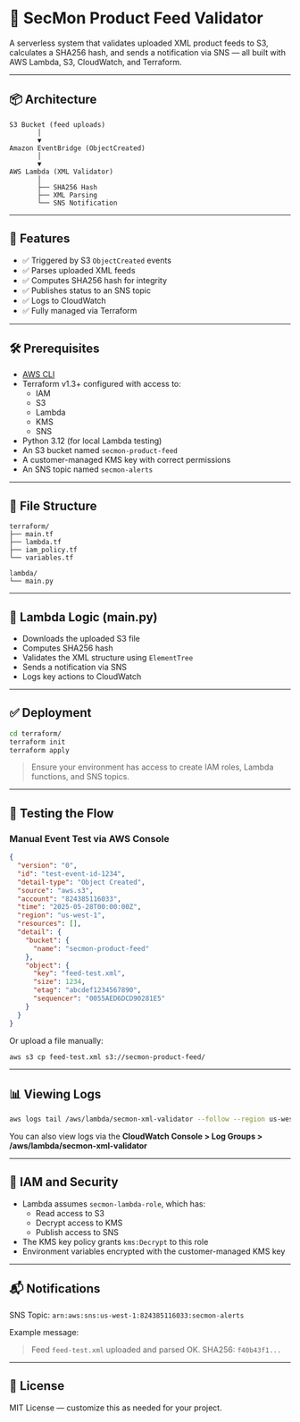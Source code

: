 
# 🔐 SecMon Product Feed Validator

A serverless system that validates uploaded XML product feeds to S3, calculates a SHA256 hash, and sends a notification via SNS — all built with AWS Lambda, S3, CloudWatch, and Terraform.

---

## 📦 Architecture

```
S3 Bucket (feed uploads)
       │
       ▼
Amazon EventBridge (ObjectCreated)
       │
       ▼
AWS Lambda (XML Validator)
       │
       ├── SHA256 Hash
       ├── XML Parsing
       └── SNS Notification
```

---

## 🚀 Features

- ✅ Triggered by S3 `ObjectCreated` events
- ✅ Parses uploaded XML feeds
- ✅ Computes SHA256 hash for integrity
- ✅ Publishes status to an SNS topic
- ✅ Logs to CloudWatch
- ✅ Fully managed via Terraform

---

## 🛠 Prerequisites

- [AWS CLI](https://docs.aws.amazon.com/cli/latest/userguide/install-cliv2.html)
- Terraform v1.3+ configured with access to:
  - IAM
  - S3
  - Lambda
  - KMS
  - SNS
- Python 3.12 (for local Lambda testing)
- An S3 bucket named `secmon-product-feed`
- A customer-managed KMS key with correct permissions
- An SNS topic named `secmon-alerts`

---

## 📁 File Structure

```
terraform/
├── main.tf
├── lambda.tf
├── iam_policy.tf
└── variables.tf

lambda/
└── main.py
```

---

## 📜 Lambda Logic (main.py)

- Downloads the uploaded S3 file
- Computes SHA256 hash
- Validates the XML structure using `ElementTree`
- Sends a notification via SNS
- Logs key actions to CloudWatch

---

## ✅ Deployment

```bash
cd terraform/
terraform init
terraform apply
```

> Ensure your environment has access to create IAM roles, Lambda functions, and SNS topics.

---

## 🔄 Testing the Flow

### Manual Event Test via AWS Console

```json
{
  "version": "0",
  "id": "test-event-id-1234",
  "detail-type": "Object Created",
  "source": "aws.s3",
  "account": "824385116033",
  "time": "2025-05-28T00:00:00Z",
  "region": "us-west-1",
  "resources": [],
  "detail": {
    "bucket": {
      "name": "secmon-product-feed"
    },
    "object": {
      "key": "feed-test.xml",
      "size": 1234,
      "etag": "abcdef1234567890",
      "sequencer": "0055AED6DCD90281E5"
    }
  }
}
```

Or upload a file manually:

```bash
aws s3 cp feed-test.xml s3://secmon-product-feed/
```

---

## 📊 Viewing Logs

```bash
aws logs tail /aws/lambda/secmon-xml-validator --follow --region us-west-1
```

You can also view logs via the **CloudWatch Console > Log Groups > /aws/lambda/secmon-xml-validator**

---

## 🔐 IAM and Security

- Lambda assumes `secmon-lambda-role`, which has:
  - Read access to S3
  - Decrypt access to KMS
  - Publish access to SNS
- The KMS key policy grants `kms:Decrypt` to this role
- Environment variables encrypted with the customer-managed KMS key

---

## 📬 Notifications

SNS Topic: `arn:aws:sns:us-west-1:824385116033:secmon-alerts`

Example message:

> Feed `feed-test.xml` uploaded and parsed OK. SHA256: `f40b43f1...`

---

## 📌 License

MIT License — customize this as needed for your project.
